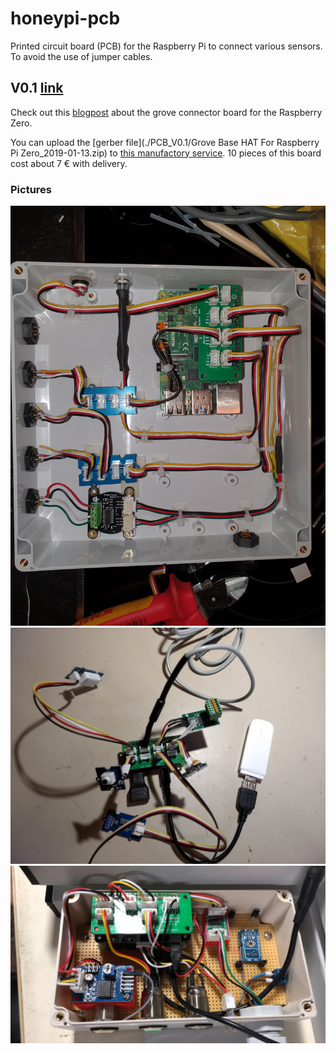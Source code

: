 # honeypi-pcb

Printed circuit board (PCB) for the Raspberry Pi to connect various sensors. To avoid the use of jumper cables.

## V0.1 [link](./PCB_V0.1)
Check out this [blogpost](https://www.honey-pi.de/teil-3-adapter-lk-fuer-grove-stecker/) about the grove connector board for the Raspberry Zero.

You can upload the [gerber file](./PCB_V0.1/Grove Base HAT For Raspberry Pi Zero_2019-01-13.zip) to [this manufactory service](https://jlcpcb.com/quote). 10 pieces of this board cost about 7 € with delivery. 

### Pictures
![RPi 4 with Board](./PCB_V0.1/Images/I2C-Hub-PCF8591.jpg)
![RPi Zero with Board](./PCB_V0.1/Images/grove-pcb.jpeg)
![RPi Zero WittyPi + PCB Board](./PCB_V0.1/Images/Grove-Stecker_PCB.jpeg)

